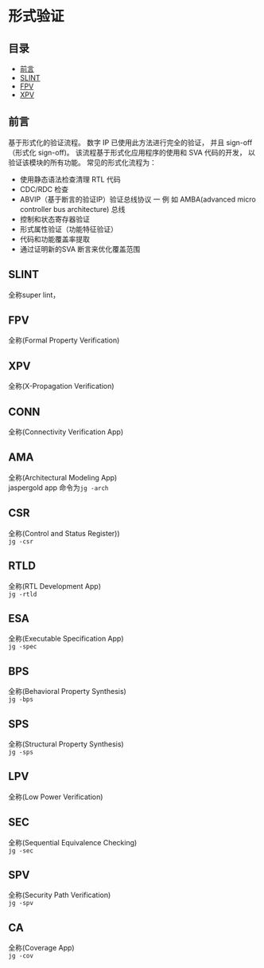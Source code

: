 # 形式验证

## 目录

- [前言](#前言)
- [SLINT](#SLINT)
- [FPV](#FPV)
- [XPV](#XPV)

## 前言

基于形式化的验证流程。 数字 IP 已使用此方法进行完全的验证， 并且 sign-off（形式化 sign-off)。 该流程基于形式化应用程序的使用和 SVA 代码的开发， 以验证该模块的所有功能。
常见的形式化流程为： 
- 使用静态语法检查清理 RTL 代码
- CDC/RDC 检查
- ABVIP（基于断言的验证IP）验证总线协议 一 例 如 AMBA(advanced micro controller bus architecture) 总线
- 控制和状态寄存器验证 
- 形式属性验证（功能特征验证） 
- 代码和功能覆盖率提取 
- 通过证明新的SVA 断言来优化覆盖范围 
## SLINT 
全称super lint， 
## FPV 
全称(Formal Property Verification) 
## XPV 
全称(X-Propagation Verification) 
## CONN 
全称(Connectivity Verification App) 
## AMA 
全称(Architectural Modeling App)  
jaspergold app 命令为```jg -arch```
## CSR 
全称(Control and Status Register))  
```jg -csr```
## RTLD 
全称(RTL Development App)  
```jg -rtld```
## ESA 
全称(Executable Specification App)  
```jg -spec```
## BPS 
全称(Behavioral Property Synthesis)  
```jg -bps```
## SPS 
全称(Structural Property Synthesis)  
```jg -sps```
## LPV 
全称(Low Power Verification) 
## SEC 
全称(Sequential Equivalence Checking)  
```jg -sec```
## SPV 
全称(Security Path Verification)  
```jg -spv```
## CA 
全称(Coverage App)  
```jg -cov```
